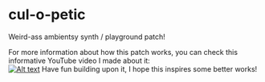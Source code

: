 # cul-o-petic
 Weird-ass ambientsy synth / playground patch!  
   
 For more information about how this patch works, you can check this informative YouTube video I made about it:  
 [![Alt text](https://img.youtube.com/vi/rtgGol-I4gA/0.jpg)](https://www.youtube.com/watch?v=rtgGol-I4gA)
 Have fun building upon it, I hope this inspires some better works!
